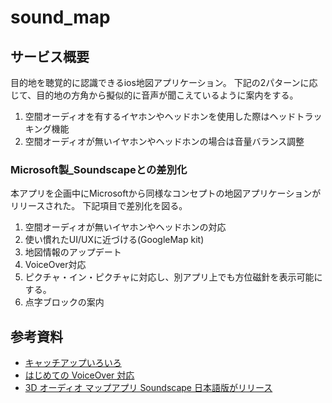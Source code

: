 # sound_map

## サービス概要
目的地を聴覚的に認識できるios地図アプリケーション。
下記の2パターンに応じて、目的地の方角から擬似的に音声が聞こえているように案内をする。

1. 空間オーディオを有するイヤホンやヘッドホンを使用した際はヘッドトラッキング機能
1. 空間オーディオが無いイヤホンやヘッドホンの場合は音量バランス調整

### Microsoft製_Soundscapeとの差別化
本アプリを企画中にMicrosoftから同様なコンセプトの地図アプリケーションがリリースされた。
下記項目で差別化を図る。

1. 空間オーディオが無いイヤホンやヘッドホンの対応
1. 使い慣れたUI/UXに近づける(GoogleMap kit)
1. 地図情報のアップデート
1. VoiceOver対応
1. ピクチャ・イン・ピクチャに対応し、別アプリ上でも方位磁針を表示可能にする。
1. 点字ブロックの案内

## 参考資料
- [キャッチアップいろいろ](https://docs.google.com/document/d/1SZRB6t1bpmVwAxuqyL47BwpP8JCtPInVIFoaxa3Bsxo/edit?usp=sharing)
- [はじめての VoiceOver 対応](https://qiita.com/RyoAbe/items/c111dd9349b6ff67b558)
- [3D オーディオ マップアプリ Soundscape 日本語版がリリース](https://news.microsoft.com/ja-jp/2022/02/16/220216-3d-audio-map-app-soundscape-now-available-in-japanese/)
